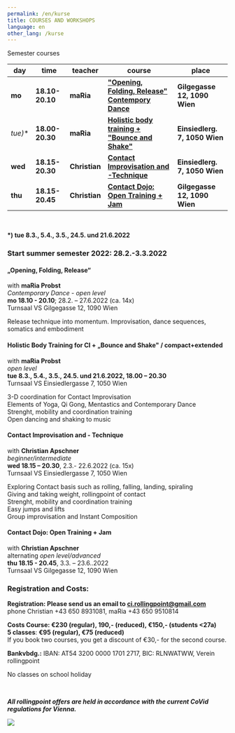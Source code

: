 ```yaml
---
permalink: /en/kurse
title: COURSES AND WORKSHOPS
language: en
other_lang: /kurse
---
```

Semester courses

| day       | time            | teacher       | course                                                         | place                         |
| --------- | --------------- | ------------- | -------------------------------------------------------------- | ----------------------------- |
| **mo**    | **18.10-20.10** | **maRia**     | **["Opening, Folding, Release" Contempory Dance](#mo)**        | **Gilgegasse 12, 1090 Wien**  |
| **tue*)** | **18.00-20.30** | **maRia**     | [](#die)**[Holistic body training + "Bounce and Shake"](#di)** | **Einsiedlerg. 7, 1050 Wien** |
| **wed**   | **18.15-20.30** | **Christian** | [](#mie)**[Contact Improvisation and -Technique](#mi)**        | **Einsiedlerg. 7, 1050 Wien** |
| **thu**   | **18.15-20.45** | **Christian** | **[Contact Dojo: Open Training + Jam](#do)**                   | **Gilgegasse 12, 1090 Wien**  |

&nbsp;

**\*) tue 8.3., 5.4., 3.5., 24.5. und 21.6.2022**

### Start summer semester 2022: 28.2.-3.3.2022

<div class="named-anchor" id="mo"></div>

#### „Opening, Folding, Release“

with **maRia Probst**\
*Contemporary Dance* - *open level*\
**mo 18.10 - 20.10**; 28.2. – 27.6.2022 (ca. 14x)\
Turnsaal VS Gilgegasse 12, 1090 Wien

Release technique into momentum. Improvisation, dance sequences, somatics and embodiment

<div class="named-anchor" id="di"></div>

#### Holistic Body Training for CI + „Bounce and Shake" / compact+extended

with **maRia Probst**\
*open level*\
**tue 8.3., 5.4., 3.5., 24.5. und 21.6.2022, 18.00 – 20.30**\
Turnsaal VS Einsiedlergasse 7, 1050 Wien

3-D coordination for Contact Improvisation\
Elements of Yoga, Qi Gong, Mentastics and Contemporary Dance\
Strenght, mobility and coordination training\
Open dancing and shaking to music

<div class="named-anchor" id="mi"></div>

#### Contact Improvisation and - Technique

with **Christian Apschner**\
*beginner/intermediate*\
**wed 18.15 – 20.30**, 2.3.- 22.6.2022 (ca. 15x)\
Turnsaal VS Einsiedlergasse 7, 1050 Wien

Exploring Contact basis such as rolling, falling, landing, spiraling\
Giving and taking weight, rollingpoint of contact\
Strenght, mobility and coordination training\
Easy jumps and lifts\
Group improvisation and Instant Composition

<div class="named-anchor" id="do"></div>

#### Contact Dojo: Open Training + Jam

with **Christian Apschner**\
alternating *open level/advanced*\
**thu 18.15 - 20.45**, 3.3. – 23.6..2022\
Turnsaal VS Gilgegasse 12, 1090 Wien



### Registration and Costs:

**Registration: Please send us an email to ci.rollingpoint@gmail.com**\
phone Christian +43 650 8931081, maRia +43 650 9510814

**Costs Course: €230 (regular), 190,- (reduced), €150,- (students <27a)**\
**5 classes**: **€95 (regular), €75 (reduced)**\
If you book two courses, you get a discount of €30,- for the second course.

**Bankvbdg.:** IBAN: AT54 3200 0000 1701 2717, BIC: RLNWATWW, Verein rollingpoint

No classes on school holiday

&nbsp;

***All rollingpoint offers are held in accordance with the current CoVid regulations for Vienna.***

![](/assets/uploads/img_0197.jpg)
